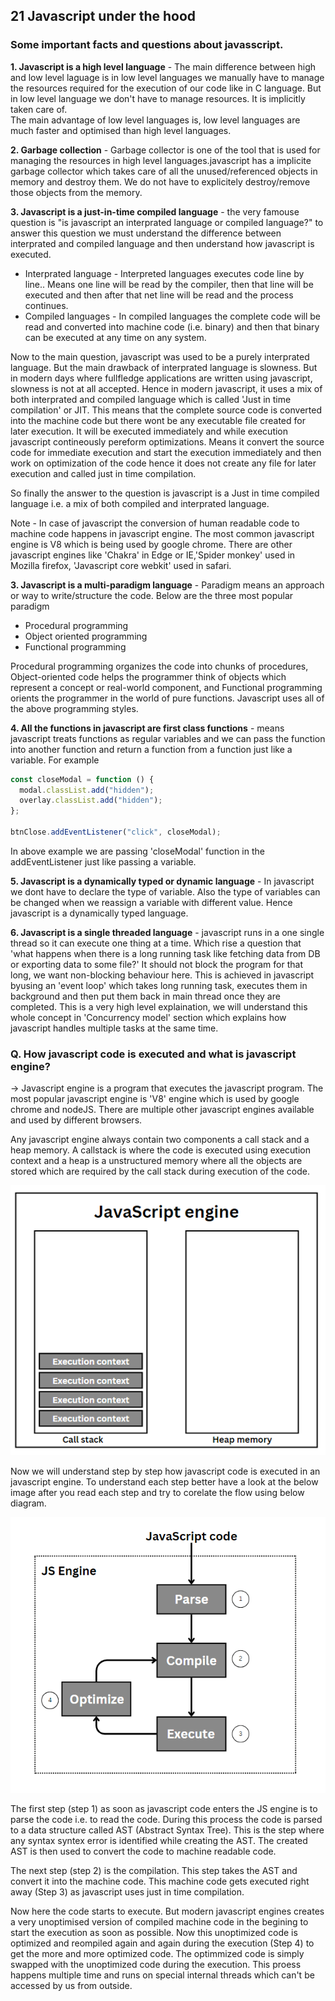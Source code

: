## 21 Javascript under the hood

### Some important facts and questions about javasscript.

**1. Javascript is a high level language** - The main difference between high and low level laguage is in low level languages we manually have to manage the resources required for the execution of our code like in C language. But in low level language we don't have to manage resources. It is implicitly taken care of.<br>
The main advantage of low level languages is, low level languages are much faster and optimised than high level languages.

**2. Garbage collection** - Garbage collector is one of the tool that is used for managing the resources in high level languages.javascript has a implicite garbage collector which takes care of all the unused/referenced objects in memory and destroy them. We do not have to explicitely destroy/remove those objects from the memory.

**3. Javascript is a just-in-time compiled language** - the very famouse question is "is javascript an interprated language or compiled language?" to answer this question we must understand the difference between interprated and compiled language and then understand how javascript is executed.<br>

- Interprated language - Interpreted languages executes code line by line.. Means one line will be read by the compiler, then that line will be executed and then after that net line will be read and the process continues.
- Compiled languages - In compiled languages the complete code will be read and converted into machine code (i.e. binary) and then that binary can be executed at any time on any system.

Now to the main question, javascript was used to be a purely interprated language. But the main drawback of interprated language is slowness. But in modern days where fullfledge applications are written using javascript, slowness is not at all accepted. Hence in modern javascript, it uses a mix of both interprated and compiled language which is called 'Just in time compilation' or JIT. This means that the complete source code is converted into the machine code but there wont be any executable file created for later execution. It will be executed immediately and while execution javascript contineously pereform optimizations. Means it convert the source code for immediate execution and start the execution immediately and then work on optimization of the code hence it does not create any file for later execution and called just in time compilation.

So finally the answer to the question is javascript is a Just in time compiled language i.e. a mix of both compiled and interprated language.

Note - In case of javascript the conversion of human readable code to machine code happens in javascript engine. The most common javascript engine is V8 which is being used by google chrome. There are other javascript engines like 'Chakra' in Edge or IE,'Spider monkey' used in Mozilla firefox, 'Javascript core webkit' used in safari.

**3. Javascript is a multi-paradigm language** - Paradigm means an approach or way to write/structure the code. Below are the three most popular paradigm

- Procedural programming
- Object oriented programming
- Functional programming

Procedural programming organizes the code into chunks of procedures, Object-oriented code helps the programmer think of objects which represent a concept or real-world component, and Functional programming orients the programmer in the world of pure functions. Javascript uses all of the above programming styles.

**4. All the functions in javascript are first class functions** - means javascript treats functions as regular variables and we can pass the function into another function and return a function from a function just like a variable. For example

```javascript
const closeModal = function () {
  modal.classList.add("hidden");
  overlay.classList.add("hidden");
};

btnClose.addEventListener("click", closeModal);
```

In above example we are passing 'closeModal' function in the addEventListener just like passing a variable.

**5. Javascript is a dynamically typed or dynamic language** - In javascript we dont have to declare the type of variable. Also the type of variables can be changed when we reassign a variable with different value. Hence javascript is a dynamically typed language.

**6. Javascript is a single threaded language** - javascript runs in a one single thread so it can execute one thing at a time. Which rise a question that 'what happens when there is a long running task like fetching data from DB or exporting data to some file?' It should not block the program for that long, we want non-blocking behaviour here. This is achieved in javascript byusing an 'event loop' which takes long running task, executes them in background and then put them back in main thread once they are completed. This is a very high level explaination, we will understand this whole concept in 'Concurrency model' section which explains how javascript handles multiple tasks at the same time.

### Q. How javascript code is executed and what is javascript engine?

-> Javascript engine is a program that executes the javascript program. The most popular javascript engine is 'V8' engine which is used by google chrome and nodeJS. There are multiple other javascript engines available and used by different browsers.

Any javascript engine always contain two components a call stack and a heap memory. A callstack is where the code is executed using execution context and a heap is a unstructured memory where all the objects are stored which are required by the call stack during execution of the code.<br>

![JS Engine image (21-Javascript under the hood/images/JS_Engine.png)](https://github.com/Akhil-Selukar/Complete-JavaScript-Notes/blob/master/21-Javascript%20under%20the%20hood/images/JS_Engine.png)

Now we will understand step by step how javascript code is executed in an javascript engine. To understand each step better have a look at the below image after you read each step and try to corelate the flow using below diagram.

![JS Code execution flow (21-Javascript under the hood/images/JS_Code_Execution.png)](https://github.com/Akhil-Selukar/Complete-JavaScript-Notes/blob/master/21-Javascript%20under%20the%20hood/images/JS_Code_Execution.png)

The first step (step 1) as soon as javascript code enters the JS engine is to parse the code i.e. to read the code. During this process the code is parsed to a data structure called AST (Abstract Syntax Tree). This is the step where any syntax syntex error is identified while creating the AST. The created AST is then used to convert the code to machine readable code.

The next step (step 2) is the compilation. This step takes the AST and convert it into the machine code. This machine code gets executed right away (Step 3) as javascript uses just in time compilation.

Now here the code starts to execute. But modern javascript engines creates a very unoptimised version of compiled machine code in the begining to start the execution as soon as possible. Now this unoptimized code is optimized and reompiled again and again during the execution (Step 4) to get the more and more optimized code. The optimmized code is simply swapped with the unoptimized code during the execution. This proess happens multiple time and runs on special internal threads which can't be accessed by us from outside.
